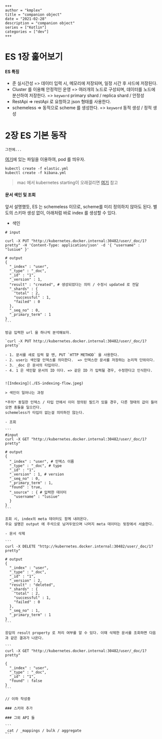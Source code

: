 ```
+++
author = "kmplex"
title = "companion object"
date = "2021-02-28"
description = "companion object"
series = ["Kotlin"]
categories = ["dev"]
+++
```

# ES 1장 훑어보기 

#### ES 특징 

- 준 실시간성 
  => 데이터 입력 시, 메모리에 저장되며, 일정 시간 후 샤드에 저장된다.
- Cluster 를 이용해 안정적인 운영 
  => 여러개의 노드로 구성되며, 데이터를 노드에 분산하여 저장한다. 
  => `keyword` primary shard / replica shard / 안정성
- RestApi 
  => restApi 로 요청하고 json 형태를 사용한다.
- schemeless
  => 동적으로 scheme 를 생성한다. 
  => `keyword` 동적 생성 / 정적 생성

# 2장 ES 기본 동작 

`그전에...`

[여기](/code/k8s)에 있는 파일을 이용하여, pod 를 띄우자.

```
kubectl create -f elastic.yml 
kubectl create -f kibana.yml 
```

> mac 에서 kubernetes starting이 오래걸리면 [여기](https://github.com/jangchulwoon/TIL/pull/7) 참고
 
#### 문서 색인 및 조회


앞서 설명했듯, ES 는 schemeless 이므로, scheme를 미리 정의하지 않아도 된다.
별도의 스키마 생성 없이, 아래처럼 바로 index 를 생성할 수 있다.

- 색인

````
# input 

curl -X PUT "http://kubernetes.docker.internal:30482/user/_doc/1?pretty" -H 'Content-Type: application/json' -d '{ "username" : "lusiue" }'

# output
{
  "_index" : "user",
  "_type" : "_doc",
  "_id" : "1",
  "_version" : 1,
  "result" : "created", # 생성되었다는 의미 / 수정시 updated 로 전달 
  "_shards" : {
    "total" : 2,
    "successful" : 1,
    "failed" : 0
  },
  "_seq_no" : 0,
  "_primary_term" : 1
}
```

방금 입력한 url 을 하나씩 분석해보자.

`curl -X PUT http://kubernetes.docker.internal:30482/user/_doc/1?pretty`

- 1. 문서를 새로 입력 할 땐, PUT `HTTP METHOD` 을 사용한다.
- 2. user는 색인할 인덱스를 의미한다.  => 인덱스란 문서를 저장하는 논리적 단위이다. 
- 3. _doc 은 문서의 타입이다.
- 4. 1 은 색인할 문서의 ID 이다. => 같은 ID 가 입력될 경우, 수정한다고 인식한다.


![Indexing](./ES-indexing-flow.jpeg)

> 색인이 일어나는 과정 

*주의* 동일한 인덱스 / 타입 안에서 이미 정의된 필드가 있을 경우, 다른 형태의 값이 들어오면 충돌을 일으킨다.
schemeless가 타입이 없는걸 의미하진 않는다.

- 조회 

```
#input 
curl -X GET "http://kubernetes.docker.internal:30482/user/_doc/1?pretty"

# output 
{
  "_index" : "user", # 인덱스 이름 
  "_type" : "_doc", # type 
  "_id" : "1",
  "_version" : 1, # version
  "_seq_no" : 0,
  "_primary_term" : 1,
  "found" : true,
  "_source" : { # 입력한 데이터
    "username" : "lusiue"
  }
}
```

조회 시, index의 meta 데이터도 함께 내려온다. 
주요 설명은 output 에 주석으로 남겨두었으며 나머지 meta 데이터는 뒷장에서 서술한다.

- 문서 삭제 

```
curl -X DELETE "http://kubernetes.docker.internal:30482/user/_doc/1?pretty"

# output 
{
  "_index" : "user",
  "_type" : "_doc",
  "_id" : "1",
  "_version" : 2,
  "result" : "deleted",
  "_shards" : {
    "total" : 2,
    "successful" : 1,
    "failed" : 0
  },
  "_seq_no" : 1,
  "_primary_term" : 1
}
```

응답의 result property 로 처리 여부를 알 수 있다. 이때 삭제한 문서를 조회하면 다음과 같은 결과가 나온다.

```
curl -X GET "http://kubernetes.docker.internal:30482/user/_doc/1?pretty"

{
  "_index" : "user",
  "_type" : "_doc",
  "_id" : "1",
  "found" : false
}
```

// 이하 작성중 

### 스키마 추가 

### 그외 API 들 

```
_cat / _mappings / bulk / aggregate 
```

